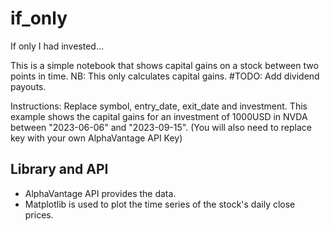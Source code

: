 # if_only
If only I had invested...

This is a simple notebook that shows capital gains on a stock between two points in time. NB: This only calculates capital gains. #TODO: Add dividend payouts.

Instructions: Replace symbol, entry_date, exit_date and investment. This example shows the capital gains for an investment of 1000USD in NVDA between "2023-06-06" and "2023-09-15". (You will also need to replace key with your own AlphaVantage API Key)

## Library and API
- AlphaVantage API provides the data.
- Matplotlib is used to plot the time series of the stock's daily close prices.

